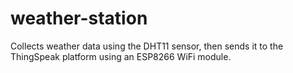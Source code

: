 # weather-station

Collects weather data using the DHT11 sensor, then sends it to the ThingSpeak platform using an ESP8266 WiFi module.
